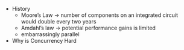 - History
  - Moore’s Law -> number of components on an integrated circuit would double every two years
  - Amdahl’s law  -> potential performance gains is limited
  - embarrassingly parallel  
- Why is Concurrency Hard

